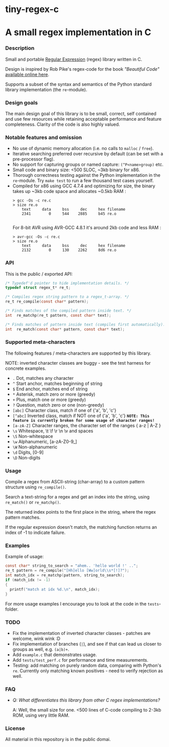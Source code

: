 # tiny-regex-c
# A small regex implementation in C
### Description
Small and portable [Regular Expression](https://en.wikipedia.org/wiki/Regular_expression) (regex) library written in C. 

Design is inspired by Rob Pike's regex-code for the book *"Beautiful Code"* [available online here](http://www.cs.princeton.edu/courses/archive/spr09/cos333/beautiful.html).

Supports a subset of the syntax and semantics of the Python standard library implementation (the `re`-module).

### Design goals
The main design goal of this library is to be small, correct, self contained and use few resources while retaining acceptable performance and feature completeness. Clarity of the code is also highly valued.

### Notable features and omission
- No use of dynamic memory allocation (i.e. no calls to `malloc` / `free`).
- Iterative searching preferred over recursive by default (can be set with a pre-processor flag).
- No support for capturing groups or named capture: `(^P<name>group)` etc.
- Small code and binary size: <500 SLOC, ~3kb binary for x86.
- Thorough correctness testing against the Python implementation in the `re`-module. Try `make test` to run a few thousand test cases yourself.
- Compiled for x86 using GCC 4.7.4 and optimizing for size, the binary takes up ~3kb code space and allocates ~0.5kb RAM :
  ```
  > gcc -Os -c re.c
  > size re.o
      text	   data	    bss	    dec	    hex	filename
      2341	      0	    544	   2885	    b45	re.o
      
  ```
  For 8-bit AVR using AVR-GCC 4.8.1 it's around 2kb code and less RAM :
  ```
  > avr-gcc -Os -c re.c
  > size re.o
      text	   data	    bss	    dec	    hex	filename
      2132	      0	    130	   2262	    8d6	re.o
  ```

### API
This is the public / exported API:
```C
/* Typedef'd pointer to hide implementation details. */
typedef struct regex_t* re_t;

/* Compiles regex string pattern to a regex_t-array. */
re_t re_compile(const char* pattern);

/* Finds matches of the compiled pattern inside text. */
int  re_matchp(re_t pattern, const char* text);

/* Finds matches of pattern inside text (compiles first automatically). */
int  re_match(const char* pattern, const char* text);
```

### Supported meta-characters
The following features / meta-characters are supported by this library.

NOTE: inverted character classes are buggy - see the test harness for concrete examples.


  -  `.`         Dot, matches any character
  -  `^`         Start anchor, matches beginning of string
  -  `$`         End anchor, matches end of string
  -  `*`         Asterisk, match zero or more (greedy)
  -  `+`         Plus, match one or more (greedy)
  -  `?`         Question, match zero or one (non-greedy)
  -  `[abc]`     Character class, match if one of {'a', 'b', 'c'}
  -  `[^abc]`   Inverted class, match if NOT one of {'a', 'b', 'c'}
  **`NOTE: This feature is currently broken for some usage of character ranges!`**
  -  `[a-zA-Z]` Character ranges, the character set of the ranges { a-z | A-Z }
  -  `\s`       Whitespace, \t \f \r \n \v and spaces
  -  `\S`       Non-whitespace
  -  `\w`       Alphanumeric, [a-zA-Z0-9_]
  -  `\W`       Non-alphanumeric
  -  `\d`       Digits, [0-9]
  -  `\D`       Non-digits

### Usage
Compile a regex from ASCII-string (char-array) to a custom pattern structure using `re_compile()`.

Search a text-string for a regex and get an index into the string, using `re_match()` or `re_matchp()`.

The returned index points to the first place in the string, where the regex pattern matches.

If the regular expression doesn't match, the matching function returns an index of -1 to indicate failure.

### Examples
Example of usage:
```C
const char* string_to_search = "ahem.. 'hello world !' ..";
re_t pattern = re_compile("[Hh]ello [Ww]orld\\s*[!]?");
int match_idx = re_matchp(pattern, string_to_search);
if (match_idx != -1)
{
  printf("match at idx %d.\n", match_idx);
}
```

For more usage examples I encourage you to look at the code in the `tests`-folder.

### TODO
- Fix the implementation of inverted character classes - patches are welcome, wink wink :D
- Fix implementation of branches (`|`), and see if that can lead us closer to groups as well, e.g. `(a|b)+`.
- Add `example.c` that demonstrates usage.
- Add `tests/test_perf.c` for performance and time measurements.
- Testing: add matching on purely random data, comparing with Python's `re`. Currently only matching known positives - need to verify rejection as well.

### FAQ
- *Q: What differentiates this library from other C regex implementations?*

  A: Well, the small size for one. <500 lines of C-code compiling to 2-3kb ROM, using very little RAM.

### License
All material in this repository is in the public domai.



 
